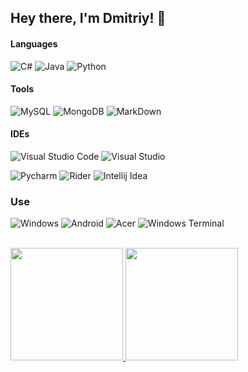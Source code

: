 ## Hey there, I'm Dmitriy! 👋

#### Languages
![C#](https://img.shields.io/badge/C%23-512BD4?style=for-the-badge&logo=dotnet&logoColor=white)
![Java](https://img.shields.io/badge/Java-007396?style=for-the-badge&logo=java&logoColor=white)
![Python](https://img.shields.io/badge/Python-3776AB?style=for-the-badge&logo=python&logoColor=white)
#### Tools
![MySQL](https://img.shields.io/badge/MySQL-4479A1?style=for-the-badge&logo=mysql&logoColor=white)
![MongoDB](https://img.shields.io/badge/MongoDB-47A248?style=for-the-badge&logo=mongodb&logoColor=white)
![MarkDown](https://img.shields.io/badge/Markdown-00000F?style=for-the-badge&logo=markdown&logoColor=white)
#### IDEs
![Visual Studio Code](https://img.shields.io/badge/VSCode-007ACC?style=for-the-badge&logo=visualstudiocode&logoColor=white)
![Visual Studio](https://img.shields.io/badge/VisualStudio-5C2D91?style=for-the-badge&logo=visualstudio&logoColor=white)

![Pycharm](https://img.shields.io/badge/PyCharm-00000F?style=for-the-badge&logo=pycharm&logoColor=white)
![Rider](https://img.shields.io/badge/Rider-00000F?style=for-the-badge&logo=rider&logoColor=white)
![Intellij Idea](https://img.shields.io/badge/Idea-00000F?style=for-the-badge&logo=intellijidea&ilogoColor=white)

### Use
![Windows](https://img.shields.io/badge/Windows-0078D6?style=for-the-badge&logo=windows&logoColor=white)
![Android](https://img.shields.io/badge/Android-3DDC84?style=for-the-badge&logo=android&logoColor=white)
![Acer](https://img.shields.io/badge/Acer-83B81A?style=for-the-badge&logo=acer&logoColor=white)
![Windows Terminal](https://img.shields.io/badge/WindowsTerminal-4D4D4D?style=for-the-badge&logo=windowsterminal&logoColor=white)

<br>
<a href="https://github.com/TheEnderOfficial">
  <img height="180em" src="https://github-readme-stats.vercel.app/api?username=TheEnderOfficial&theme=cobalt" />
  <img height="180em" src="https://github-readme-stats.vercel.app/api/top-langs/?username=TheEnderOfficial&theme=cobalt&layout=compact" />
</a>      
